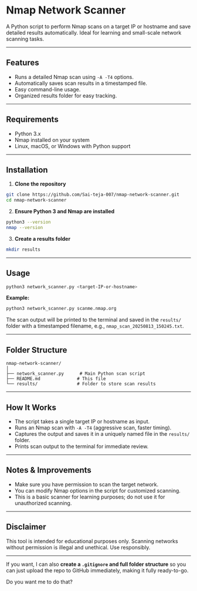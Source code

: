 # Nmap Network Scanner

A Python script to perform Nmap scans on a target IP or hostname and save detailed results automatically. Ideal for learning and small-scale network scanning tasks.

---

## Features
- Runs a detailed Nmap scan using `-A -T4` options.
- Automatically saves scan results in a timestamped file.
- Easy command-line usage.
- Organized results folder for easy tracking.

---

## Requirements
- Python 3.x
- Nmap installed on your system
- Linux, macOS, or Windows with Python support

---

## Installation

1. **Clone the repository**
```bash
git clone https://github.com/Sai-teja-007/nmap-network-scanner.git
cd nmap-network-scanner


```



2. **Ensure Python 3 and Nmap are installed**

```bash
python3 --version
nmap --version
```

3. **Create a results folder**

```bash
mkdir results
```

---

## Usage

```bash
python3 network_scanner.py <target-IP-or-hostname>
```

**Example:**

```bash
python3 network_scanner.py scanme.nmap.org
```

The scan output will be printed to the terminal and saved in the `results/` folder with a timestamped filename, e.g., `nmap_scan_20250813_150245.txt`.

---

## Folder Structure

```
nmap-network-scanner/
│
├── network_scanner.py      # Main Python scan script
├── README.md              # This file
└── results/               # Folder to store scan results
```

---

## How It Works

* The script takes a single target IP or hostname as input.
* Runs an Nmap scan with `-A -T4` (aggressive scan, faster timing).
* Captures the output and saves it in a uniquely named file in the `results/` folder.
* Prints scan output to the terminal for immediate review.

---

## Notes & Improvements

* Make sure you have permission to scan the target network.
* You can modify Nmap options in the script for customized scanning.
* This is a basic scanner for learning purposes; do not use it for unauthorized scanning.

---

## Disclaimer

This tool is intended for educational purposes only. Scanning networks without permission is illegal and unethical. Use responsibly.

---


If you want, I can also **create a `.gitignore` and full folder structure** so you can just upload the repo to GitHub immediately, making it fully ready-to-go.  

Do you want me to do that?
```
